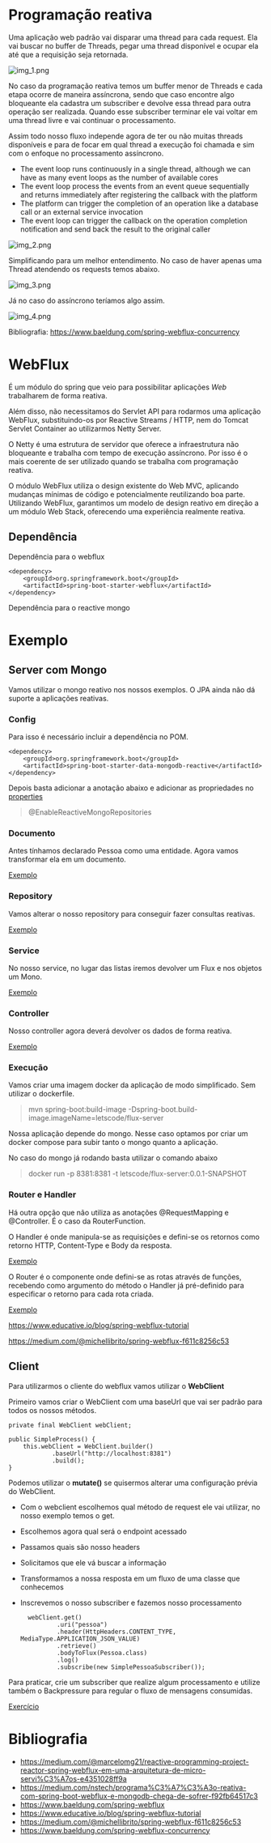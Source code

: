 # Programação reativa

Uma aplicação web padrão vai disparar uma thread para cada request. Ela vai buscar no buffer de Threads, pegar uma
thread disponível e ocupar ela até que a requisição seja retornada.

![img_1.png](img_1.png)

No caso da programação reativa temos um buffer menor de Threads e cada etapa ocorre de maneira assíncrona, sendo que
caso encontre algo bloqueante ela cadastra um subscriber e devolve essa thread para outra operação ser realizada. Quando
esse subscriber terminar ele vai voltar em uma thread livre e vai continuar o processamento.

Assim todo nosso fluxo independe agora de ter ou não muitas threads disponíveis e para de focar em qual thread a
execução foi chamada e sim com o enfoque no processamento assíncrono.

* The event loop runs continuously in a single thread, although we can have as many event loops as the number of
  available cores
* The event loop process the events from an event queue sequentially and returns immediately after registering the
  callback with the platform
* The platform can trigger the completion of an operation like a database call or an external service invocation
* The event loop can trigger the callback on the operation completion notification and send back the result to the
  original caller

![img_2.png](img_2.png)

Simplificando para um melhor entendimento. No caso de haver apenas uma Thread atendendo os requests temos abaixo.

![img_3.png](img_3.png)

Já no caso do assíncrono teríamos algo assim.

![img_4.png](img_4.png)

Bibliografia: https://www.baeldung.com/spring-webflux-concurrency

# WebFlux

É um módulo do spring que veio para possibilitar aplicações *Web* trabalharem de forma reativa.

Além disso, não necessitamos do Servlet API para rodarmos uma aplicação WebFlux, substituindo-os por Reactive Streams /
HTTP, nem do Tomcat Servlet Container ao utilizarmos Netty Server.

O Netty é uma estrutura de servidor que oferece a infraestrutura não bloqueante e trabalha com tempo de execução
assíncrono. Por isso é o mais coerente de ser utilizado quando se trabalha com programação reativa.

O módulo WebFlux utiliza o design existente do Web MVC, aplicando mudanças mínimas de código e potencialmente
reutilizando boa parte. Utilizando WebFlux, garantimos um modelo de design reativo em direção a um módulo Web Stack,
oferecendo uma experiência realmente reativa.

## Dependência

Dependência para o webflux

    <dependency>
        <groupId>org.springframework.boot</groupId>
        <artifactId>spring-boot-starter-webflux</artifactId>
    </dependency>

Dependência para o reactive mongo

# Exemplo

## Server com Mongo

Vamos utilizar o mongo reativo nos nossos exemplos. O JPA ainda não dá suporte a aplicações reativas.

### Config

Para isso é necessário incluir a dependência no POM.

    <dependency>
        <groupId>org.springframework.boot</groupId>
        <artifactId>spring-boot-starter-data-mongodb-reactive</artifactId>
    </dependency>

Depois basta adicionar a anotação abaixo e adicionar as propriedades
no [properties](../server/src/main/resources/application.properties)

> @EnableReactiveMongoRepositories

### Documento

Antes tínhamos declarado Pessoa como uma entidade. Agora vamos transformar ela em um documento.

[Exemplo](../server/src/main/java/br/com/letscode/webflux/server/model/Pessoa.java)

### Repository

Vamos alterar o nosso repository para conseguir fazer consultas reativas.

[Exemplo](../server/src/main/java/br/com/letscode/webflux/server/repository/PessoaRepository.java)

### Service

No nosso service, no lugar das listas iremos devolver um Flux e nos objetos um Mono.

[Exemplo](../server/src/main/java/br/com/letscode/webflux/server/service/PessoaService.java)

### Controller

Nosso controller agora deverá devolver os dados de forma reativa.

[Exemplo](../server/src/main/java/br/com/letscode/webflux/server/controller/PessoaController.java)

### Execução

Vamos criar uma imagem docker da aplicação de modo simplificado. Sem utilizar o dockerfile.

> mvn spring-boot:build-image -Dspring-boot.build-image.imageName=letscode/flux-server

Nossa aplicação depende do mongo. Nesse caso optamos por criar um docker compose para subir tanto o mongo quanto a
aplicação.

No caso do mongo já rodando basta utilizar o comando abaixo

> docker run -p 8381:8381 -t letscode/flux-server:0.0.1-SNAPSHOT

### Router e Handler

Há outra opção que não utiliza as anotações @RequestMapping e @Controller. É o caso da RouterFunction.

O Handler é onde manipula-se as requisições e defini-se os retornos como retorno HTTP, Content-Type e Body da resposta.

[Exemplo](../server/src/main/java/br/com/letscode/webflux/server/handler/PessoaHandler.java)

O Router é o componente onde defini-se as rotas através de funções, recebendo como argumento do método o Handler já
pré-definido para especificar o retorno para cada rota criada.

[Exemplo](../server/src/main/java/br/com/letscode/webflux/server/router/PessoaRouter.java)

https://www.educative.io/blog/spring-webflux-tutorial

https://medium.com/@michellibrito/spring-webflux-f611c8256c53

## Client

Para utilizarmos o cliente do webflux vamos utilizar o **WebClient**

Primeiro vamos criar o WebClient com uma baseUrl que vai ser padrão para todos os nossos métodos.

    private final WebClient webClient;

    public SimpleProcess() {
        this.webClient = WebClient.builder()
                .baseUrl("http://localhost:8381")
                .build();
    }

Podemos utilizar o **mutate()** se quisermos alterar uma configuração prévia do WebClient.

* Com o webclient escolhemos qual método de request ele vai utilizar, no nosso exemplo temos o get.
* Escolhemos agora qual será o endpoint acessado
* Passamos quais são nosso headers
* Solicitamos que ele vá buscar a informação
* Transformamos a nossa resposta em um fluxo de uma classe que conhecemos
* Inscrevemos o nosso subscriber e fazemos nosso processamento

        webClient.get()
                .uri("pessoa")
                .header(HttpHeaders.CONTENT_TYPE, MediaType.APPLICATION_JSON_VALUE)
                .retrieve()
                .bodyToFlux(Pessoa.class)
                .log()
                .subscribe(new SimplePessoaSubscriber());

Para praticar, crie um subscriber que realize algum processamento e utilize também o Backpressure para regular o fluxo
de mensagens consumidas.

[Exercício](../Client/src/main/java/br/com/letscode/client/webflux/subscriber/BackpressureSubscriber.java)

# Bibliografia

* https://medium.com/@marcelomg21/reactive-programming-project-reactor-spring-webflux-em-uma-arquitetura-de-micro-servi%C3%A7os-e4351028ff9a
* https://medium.com/nstech/programa%C3%A7%C3%A3o-reativa-com-spring-boot-webflux-e-mongodb-chega-de-sofrer-f92fb64517c3
* https://www.baeldung.com/spring-webflux
* https://www.educative.io/blog/spring-webflux-tutorial
* https://medium.com/@michellibrito/spring-webflux-f611c8256c53
* https://www.baeldung.com/spring-webflux-concurrency
